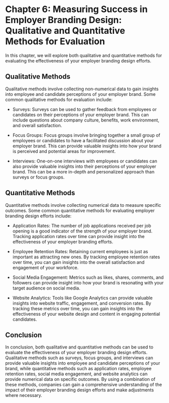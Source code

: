 Chapter 6: Measuring Success in Employer Branding Design: Qualitative and Quantitative Methods for Evaluation
=============================================================================================================

In this chapter, we will explore both qualitative and quantitative methods for evaluating the effectiveness of your employer branding design efforts.

Qualitative Methods
-------------------

Qualitative methods involve collecting non-numerical data to gain insights into employee and candidate perceptions of your employer brand. Some common qualitative methods for evaluation include:

* Surveys: Surveys can be used to gather feedback from employees or candidates on their perceptions of your employer brand. This can include questions about company culture, benefits, work environment, and overall satisfaction.

* Focus Groups: Focus groups involve bringing together a small group of employees or candidates to have a facilitated discussion about your employer brand. This can provide valuable insights into how your brand is perceived and potential areas for improvement.

* Interviews: One-on-one interviews with employees or candidates can also provide valuable insights into their perceptions of your employer brand. This can be a more in-depth and personalized approach than surveys or focus groups.

Quantitative Methods
--------------------

Quantitative methods involve collecting numerical data to measure specific outcomes. Some common quantitative methods for evaluating employer branding design efforts include:

* Application Rates: The number of job applications received per job opening is a good indicator of the strength of your employer brand. Tracking application rates over time can provide insight into the effectiveness of your employer branding efforts.

* Employee Retention Rates: Retaining current employees is just as important as attracting new ones. By tracking employee retention rates over time, you can gain insights into the overall satisfaction and engagement of your workforce.

* Social Media Engagement: Metrics such as likes, shares, comments, and followers can provide insight into how your brand is resonating with your target audience on social media.

* Website Analytics: Tools like Google Analytics can provide valuable insights into website traffic, engagement, and conversion rates. By tracking these metrics over time, you can gain insights into the effectiveness of your website design and content in engaging potential candidates.

Conclusion
----------

In conclusion, both qualitative and quantitative methods can be used to evaluate the effectiveness of your employer branding design efforts. Qualitative methods such as surveys, focus groups, and interviews can provide valuable insights into employee and candidate perceptions of your brand, while quantitative methods such as application rates, employee retention rates, social media engagement, and website analytics can provide numerical data on specific outcomes. By using a combination of these methods, companies can gain a comprehensive understanding of the impact of their employer branding design efforts and make adjustments where necessary.


